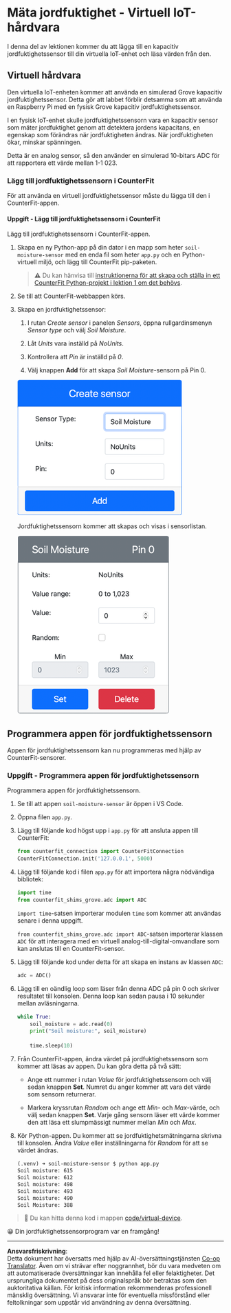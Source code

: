 <!--
CO_OP_TRANSLATOR_METADATA:
{
  "original_hash": "2bf65f162bcebd35fbcba5fd245afac4",
  "translation_date": "2025-08-27T22:27:15+00:00",
  "source_file": "2-farm/lessons/2-detect-soil-moisture/virtual-device-soil-moisture.md",
  "language_code": "sv"
}
-->
# Mäta jordfuktighet - Virtuell IoT-hårdvara

I denna del av lektionen kommer du att lägga till en kapacitiv jordfuktighetssensor till din virtuella IoT-enhet och läsa värden från den.

## Virtuell hårdvara

Den virtuella IoT-enheten kommer att använda en simulerad Grove kapacitiv jordfuktighetssensor. Detta gör att labbet förblir detsamma som att använda en Raspberry Pi med en fysisk Grove kapacitiv jordfuktighetssensor.

I en fysisk IoT-enhet skulle jordfuktighetssensorn vara en kapacitiv sensor som mäter jordfuktighet genom att detektera jordens kapacitans, en egenskap som förändras när jordfuktigheten ändras. När jordfuktigheten ökar, minskar spänningen.

Detta är en analog sensor, så den använder en simulerad 10-bitars ADC för att rapportera ett värde mellan 1-1 023.

### Lägg till jordfuktighetssensorn i CounterFit

För att använda en virtuell jordfuktighetssensor måste du lägga till den i CounterFit-appen.

#### Uppgift - Lägg till jordfuktighetssensorn i CounterFit

Lägg till jordfuktighetssensorn i CounterFit-appen.

1. Skapa en ny Python-app på din dator i en mapp som heter `soil-moisture-sensor` med en enda fil som heter `app.py` och en Python-virtuell miljö, och lägg till CounterFit pip-paketen.

    > ⚠️ Du kan hänvisa till [instruktionerna för att skapa och ställa in ett CounterFit Python-projekt i lektion 1 om det behövs](../../../1-getting-started/lessons/1-introduction-to-iot/virtual-device.md).

1. Se till att CounterFit-webbappen körs.

1. Skapa en jordfuktighetssensor:

    1. I rutan *Create sensor* i panelen *Sensors*, öppna rullgardinsmenyn *Sensor type* och välj *Soil Moisture*.

    1. Låt *Units* vara inställd på *NoUnits*.

    1. Kontrollera att *Pin* är inställd på *0*.

    1. Välj knappen **Add** för att skapa *Soil Moisture*-sensorn på Pin 0.

    ![Inställningar för jordfuktighetssensorn](../../../../../translated_images/counterfit-create-soil-moisture-sensor.35266135a5e0ae68b29a684d7db0d2933a8098b2307d197f7c71577b724603aa.sv.png)

    Jordfuktighetssensorn kommer att skapas och visas i sensorlistan.

    ![Den skapade jordfuktighetssensorn](../../../../../translated_images/counterfit-soil-moisture-sensor.81742b2de0e9de60a3b3b9a2ff8ecc686d428eb6d71820f27a693be26e5aceee.sv.png)

## Programmera appen för jordfuktighetssensorn

Appen för jordfuktighetssensorn kan nu programmeras med hjälp av CounterFit-sensorer.

### Uppgift - Programmera appen för jordfuktighetssensorn

Programmera appen för jordfuktighetssensorn.

1. Se till att appen `soil-moisture-sensor` är öppen i VS Code.

1. Öppna filen `app.py`.

1. Lägg till följande kod högst upp i `app.py` för att ansluta appen till CounterFit:

    ```python
    from counterfit_connection import CounterFitConnection
    CounterFitConnection.init('127.0.0.1', 5000)
    ```

1. Lägg till följande kod i filen `app.py` för att importera några nödvändiga bibliotek:

    ```python
    import time
    from counterfit_shims_grove.adc import ADC
    ```

    `import time`-satsen importerar modulen `time` som kommer att användas senare i denna uppgift.

    `from counterfit_shims_grove.adc import ADC`-satsen importerar klassen `ADC` för att interagera med en virtuell analog-till-digital-omvandlare som kan anslutas till en CounterFit-sensor.

1. Lägg till följande kod under detta för att skapa en instans av klassen `ADC`:

    ```python
    adc = ADC()
    ```

1. Lägg till en oändlig loop som läser från denna ADC på pin 0 och skriver resultatet till konsolen. Denna loop kan sedan pausa i 10 sekunder mellan avläsningarna.

    ```python
    while True:
        soil_moisture = adc.read(0)
        print("Soil moisture:", soil_moisture)
    
        time.sleep(10)
    ```

1. Från CounterFit-appen, ändra värdet på jordfuktighetssensorn som kommer att läsas av appen. Du kan göra detta på två sätt:

    * Ange ett nummer i rutan *Value* för jordfuktighetssensorn och välj sedan knappen **Set**. Numret du anger kommer att vara det värde som sensorn returnerar.

    * Markera kryssrutan *Random* och ange ett *Min*- och *Max*-värde, och välj sedan knappen **Set**. Varje gång sensorn läser ett värde kommer den att läsa ett slumpmässigt nummer mellan *Min* och *Max*.

1. Kör Python-appen. Du kommer att se jordfuktighetsmätningarna skrivna till konsolen. Ändra *Value* eller inställningarna för *Random* för att se värdet ändras.

    ```output
    (.venv) ➜ soil-moisture-sensor $ python app.py 
    Soil moisture: 615
    Soil moisture: 612
    Soil moisture: 498
    Soil moisture: 493
    Soil moisture: 490
    Soil Moisture: 388
    ```

> 💁 Du kan hitta denna kod i mappen [code/virtual-device](../../../../../2-farm/lessons/2-detect-soil-moisture/code/virtual-device).

😀 Din jordfuktighetssensorprogram var en framgång!

---

**Ansvarsfriskrivning**:  
Detta dokument har översatts med hjälp av AI-översättningstjänsten [Co-op Translator](https://github.com/Azure/co-op-translator). Även om vi strävar efter noggrannhet, bör du vara medveten om att automatiserade översättningar kan innehålla fel eller felaktigheter. Det ursprungliga dokumentet på dess originalspråk bör betraktas som den auktoritativa källan. För kritisk information rekommenderas professionell mänsklig översättning. Vi ansvarar inte för eventuella missförstånd eller feltolkningar som uppstår vid användning av denna översättning.